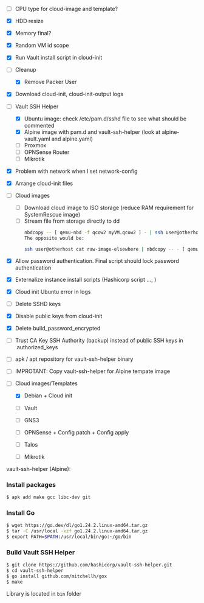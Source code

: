 - [ ] CPU type for cloud-image and template?
- [x] HDD resize
- [x] Memory final?
- [x] Random VM id scope
- [x] Run Vault install script in cloud-init
- [ ] Cleanup 
    - [x] Remove Packer User
- [x] Download cloud-init, cloud-init-output logs
- [ ] Vault SSH Helper
    - [x] Ubuntu image: check /etc/pam.d/sshd file to see what should be commented
    - [x] Alpine image with pam.d and vault-ssh-helper (look at alpine-vault.yaml and alpine.yaml)
    - [ ] Proxmox
    - [ ] OPNSense Router
    - [ ] Mikrotik
- [x] Problem with network when I set network-config
- [x] Arrange cloud-init files
- [ ] Cloud images
    - [ ] Download cloud image to ISO storage (reduce RAM requirement for SystemRescue image)
    - [ ] Stream file from storage directly to dd
        ```bash
        nbdcopy -- [ qemu-nbd -f qcow2 myVM.qcow2 ] - | ssh user@otherhost cat '>' raw-image-elsewhere
        The opposite would be:

        ssh user@otherhost cat raw-image-elsewhere | nbdcopy -- - [ qemu-nbd -f qcow2 local.qcow2 ]
        ```

- [x] Allow password authentication. Final script should lock password authentication
- [x] Externalize instance install scripts (Hashicorp script ..., )
- [x] Cloud init Ubuntu error in logs
- [ ] Delete SSHD keys
- [x] Disable public keys from cloud-init
- [x] Delete build_password_encrypted
- [ ] Trust CA Key SSH Authority (backup) instead of public SSH keys in .authorized_keys
- [ ] apk / apt repository for vault-ssh-helper binary
- [ ] IMPROTANT: Copy vault-ssh-helper for Alpine tempate image 

- [ ] Cloud images/Templates
    - [x] Debian + Cloud init
    - [ ] Vault
    - [ ] GNS3
    - [ ] OPNSense + Config patch + Config apply
    - [ ] Talos
    - [ ] Mikrotik



vault-ssh-helper (Alpine):

### Install packages

```bash
$ apk add make gcc libc-dev git
```

### Install Go

```bash
$ wget https://go.dev/dl/go1.24.2.linux-amd64.tar.gz
$ tar -C /usr/local -xzf go1.24.2.linux-amd64.tar.gz
$ export PATH=$PATH:/usr/local/bin/go:~/go/bin
```

### Build Vault SSH Helper

```bash
$ git clone https://github.com/hashicorp/vault-ssh-helper.git
$ cd vault-ssh-helper
$ go install github.com/mitchellh/gox
$ make
```

Library is located in `bin` folder